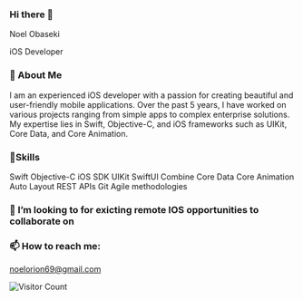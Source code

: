 ### Hi there 👋
Noel Obaseki

iOS Developer

### 💬 About Me

I am an experienced iOS developer with a passion for creating beautiful and user-friendly mobile applications. Over the past 5 years, I have worked on various projects ranging from simple apps to complex enterprise solutions. My expertise lies in Swift, Objective-C, and iOS frameworks such as UIKit, Core Data, and Core Animation.




### 🔭Skills

Swift
Objective-C
iOS SDK
UIKit
SwiftUI
Combine
Core Data
Core Animation
Auto Layout
REST APIs
Git
Agile methodologies


### 👯 I’m looking to for exicting remote IOS opportunities to collaborate on 


### 📫 How to reach me:

noelorion69@gmail.com


![Visitor Count](https://profile-counter.glitch.me/{sageseid}/count.svg)
